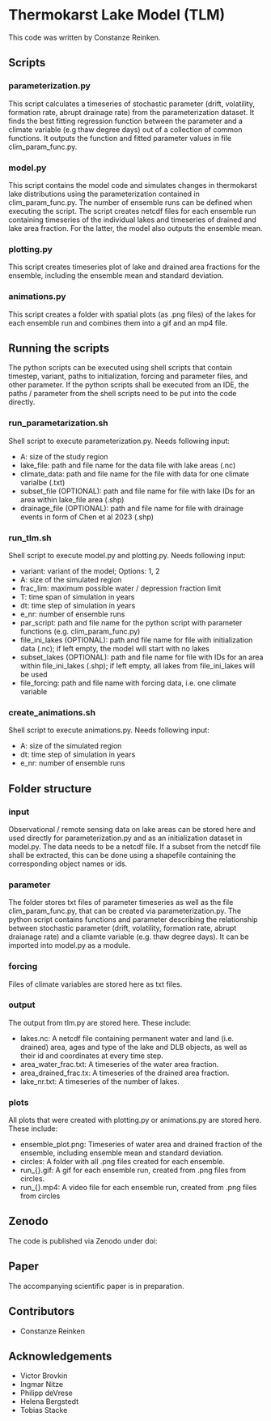 # Thermokarst Lake Model (TLM)

This code was written by Constanze Reinken.

## Scripts


###  parameterization.py

This script calculates a timeseries of stochastic parameter (drift, volatility, formation rate, abrupt drainage rate) from the parameterization dataset. It finds the best fitting regression function between the parameter and a climate variable (e.g thaw degree days) out of a collection of common functions. It outputs the function and fitted parameter values in file clim_param_func.py.


### model.py

This script contains the model code and simulates changes in thermokarst lake distributions using the parameterization contained in clim_param_func.py. The number of ensemble runs can be defined when executing the script. The script creates netcdf files for each ensemble run containing timeseries of the individual lakes and timeseries of drained and lake area fraction. For the latter, the model also outputs the ensemble mean. 

### plotting.py

This script creates timeseries plot of lake and drained area fractions for the ensemble, including the ensemble mean and standard deviation. 

### animations.py

This script creates a folder with spatial plots (as .png files) of the lakes for each ensemble run and combines them into a gif and an mp4 file. 

## Running the scripts

The python scripts can be executed using shell scripts that contain timestep, variant,  paths to initialization, forcing and parameter files, and other parameter. If the python scripts shall be executed from an IDE, the paths / parameter from the shell scripts need to be put into the code directly. 

### run_parametarization.sh

Shell script to execute parameterization.py. Needs following input: 
- A: size of the study region
- lake_file: path and file name for the data file with lake areas (.nc)
- climate_data: path and file name for the file with data for one climate varialbe (.txt)
- subset_file (OPTIONAL): path and file name for file with lake IDs for an area within lake_file area (.shp)
- drainage_file (OPTIONAL): path and file name for file with drainage events in form of Chen et al 2023 (.shp)

### run_tlm.sh

Shell script to execute model.py and plotting.py. Needs following input:
- variant: variant of the model; Options: 1, 2 
- A: size of the simulated region
- frac_lim: maximum possible water / depression fraction limit
- T: time span of simulation in years
- dt: time step of simulation in years
- e_nr: number of ensemble runs
- par_script: path and file name for the python script with parameter functions (e.g. clim_param_func.py)
- file_ini_lakes (OPTIONAL): path and file name for file with initialization data (.nc); if left empty, the model will start with no lakes
- subset_lakes (OPTIONAL): path and file name for file with IDs for an area within file_ini_lakes (.shp); if left empty, all lakes from file_ini_lakes will be used
- file_forcing: path and file name with forcing data, i.e. one climate variable 

### create_animations.sh

Shell script to execute animations.py. Needs following input:
- A: size of the simulated region
- dt: time step of simulation in years
- e_nr: number of ensemble runs

## Folder structure

### input

Observational / remote sensing data on lake areas can be stored here and used directly for parameterization.py and as an initialization dataset in model.py. The data needs to be a netcdf file. If a subset from the netcdf file shall be extracted, this can be done using a shapefile containing the corresponding object names or ids. 

### parameter

The folder stores txt files of parameter timeseries as well as the file clim_param_func.py, that can be created via parameterization.py. The python script contains functions and parameter describing the relationship between stochastic parameter (drift, volatility, formation rate, abrupt draianage rate) and a cliamte variable (e.g. thaw degree days). It can be imported into model.py as a module. 
 

### forcing

Files of climate variables are stored here as txt files.

### output

The output from tlm.py are stored here. These include:
- lakes.nc: A netcdf file containing permanent water and land (i.e. drained) area, ages and type of the lake and DLB objects, as well as their id and coordinates at every time step.
- area_water_frac.txt: A timeseries of the water area fraction.
- area_drained_frac.tx: A timeseries of the drained area fraction.
- lake_nr.txt: A timeseries of the number of lakes.

### plots
All plots that were created with plotting.py or animations.py are stored here. These include:
- ensemble_plot.png: Timeseries of water area and drained fraction of the ensemble, including ensemble mean and standard deviation. 
- circles: A folder with all .png files created for each ensemble.
- run_{}.gif: A gif for each ensemble run, created from .png files from circles.
- run_{}.mp4: A video file for each ensemble run, created from .png files from circles

##  Zenodo

The code is published via Zenodo under doi: 

## Paper
The accompanying scientific paper is in preparation. 


## Contributors
- Constanze Reinken

## Acknowledgements
- Victor Brovkin
- Ingmar Nitze
- Philipp deVrese
- Helena Bergstedt
- Tobias Stacke
